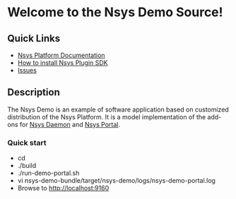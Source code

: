 # Welcome to the Nsys Demo Source!

## Quick Links

* [Nsys Platform Documentation][1]
* [How to install Nsys Plugin SDK][2]
* [Issues][3]

## Description

The Nsys Demo is an example of software application based on customized distribution of the Nsys Platform. 
It is a model implementation of the add-ons for [Nsys Daemon](http://doc.nsys.org/display/NSYS/Nsys+Daemon) 
and [Nsys Portal](http://doc.nsys.org/display/NSYS/Nsys+Portal).

### Quick start

 * cd <project root>
 * ./build
 * ./run-demo-portal.sh
 * vi nsys-demo-bundle/target/nsys-demo/logs/nsys-demo-portal.log
 * Browse to [http://localhost:9160](http://localhost:9160)


[1]: http://doc.nsys.org/display/NSYS/
[2]: http://doc.nsys.org/display/NSYS/Nsys+Plugin+SDK
[3]: http://jira.nsys.org/browse/NSYS